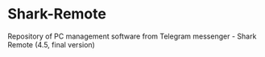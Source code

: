 # Shark-Remote

Repository of PC management software from Telegram messenger - Shark Remote (4.5, final version)